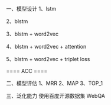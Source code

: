 一、模型设计
1、lstm

2、blstm

3、blstm + word2vec

4、blstm + word2vec + attention

5、blstm + word2vec + triplet loss

==== ACC ====

二、模型评估
1、MRR
2、MAP
3、TOP_1

三、泛化能力
使用百度开源数据集 WebQA
